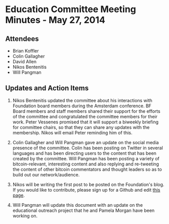# Education Committee Meeting Minutes - May 27, 2014

## Attendees

- Brian Koffler
- Colin Gallagher
- David Allen
- Nikos Bentenitis
- Will Pangman

## Updates and Action Items

1. Nikos Bentenitis updated the committee about his interactions with Foundation board members during the Amsterdam conference. BF Board members and staff members shared their support for the efforts of the committee and congratulated the committee members for their work. Peter Vessenes promised that it will support a biweekly briefing for committee chairs, so that they can share any updates with the membership. Nikos will email Peter reminding him of this.

2. Colin Gallagher and Will Pangman gave an update on the social media presence of the committee. Colin has been posting on Twitter in several languages and has been directing users to the content that has been created by the committee. Will Pangman has been posting a variety of bitcoin-relevant, interesting content and also replying and re-tweeting the content of other bitcoin commentators and thought leaders so as to build out our network/audience.

3. Nikos will be writing the first post to be posted on the Foundation's blog. If you would like to contribute, please sign up for a Github and edit [this page](https://github.com/btcfoundationedcom/btcfoundationedcom.github.io/blob/master/blog/01-decentralization.md).

4. Will Pangman will update this document with an update on the educational outreach project that he and Pamela Morgan have been working on.


